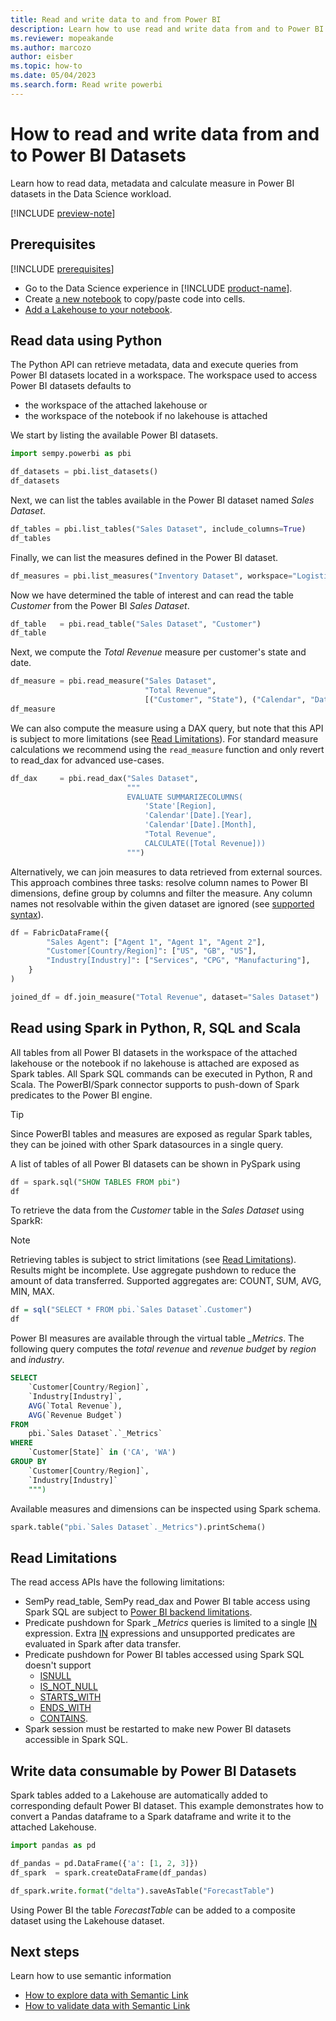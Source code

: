 ```yaml
---
title: Read and write data to and from Power BI
description: Learn how to use read and write data from and to Power BI in the Data Science workload.
ms.reviewer: mopeakande
ms.author: marcozo
author: eisber
ms.topic: how-to
ms.date: 05/04/2023
ms.search.form: Read write powerbi
---
```


# How to read and write data from and to Power BI Datasets

Learn how to read data, metadata and calculate measure in Power BI datasets in the Data Science workload.

[!INCLUDE [preview-note](../includes/preview-note.md)]

## Prerequisites

[!INCLUDE [prerequisites](includes/prerequisites.md)]
- Go to the Data Science experience in [!INCLUDE [product-name](../includes/product-name.md)].
- Create [a new notebook](../data-engineering/how-to-use-notebook.md#create-notebooks) to copy/paste code into cells.
- [Add a Lakehouse to your notebook](../data-engineering/how-to-use-notebook.md#connect-lakehouses-and-notebooks).


## Read data using Python

The Python API can retrieve metadata, data and execute queries from Power BI datasets located in a workspace. The workspace used to access Power BI datasets defaults to

- the workspace of the attached lakehouse or
- the workspace of the notebook if no lakehouse is attached

We start by listing the available Power BI datasets.

```python
import sempy.powerbi as pbi

df_datasets = pbi.list_datasets()
df_datasets
```

Next, we can list the tables available in the Power BI dataset named _Sales Dataset_.

```python
df_tables = pbi.list_tables("Sales Dataset", include_columns=True)
df_tables
```

Finally, we can list the measures defined in the Power BI dataset.

```python
df_measures = pbi.list_measures("Inventory Dataset", workspace="Logistics Workspace")
```

Now we have determined the table of interest and can read the table _Customer_ from the Power BI _Sales Dataset_.

```python
df_table   = pbi.read_table("Sales Dataset", "Customer")
df_table
```

Next, we compute the _Total Revenue_ measure per customer's state and date. 

```python
df_measure = pbi.read_measure("Sales Dataset",
                              "Total Revenue",
                              [("Customer", "State"), ("Calendar", "Date")]
df_measure
```

We can also compute the measure using a DAX query, but note that this API is subject to more limitations (see [Read Limitations](#read-limitations)). For standard measure calculations we recommend using the `read_measure` function and only revert to read_dax for advanced use-cases.

```python
df_dax     = pbi.read_dax("Sales Dataset",
                          """
                          EVALUATE SUMMARIZECOLUMNS(
                              'State'[Region],
                              'Calendar'[Date].[Year],
                              'Calendar'[Date].[Month],
                              "Total Revenue",
                              CALCULATE([Total Revenue]))
                          """)
```

Alternatively, we can join measures to data retrieved from external sources.
This approach combines three tasks: resolve column names to Power BI dimensions, define group by columns and filter the measure.
Any column names not resolvable within the given dataset are ignored (see [supported syntax](https://learn.microsoft.com/en-us/dax/dax-syntax-reference)).

```python
df = FabricDataFrame({
        "Sales Agent": ["Agent 1", "Agent 1", "Agent 2"],
        "Customer[Country/Region]": ["US", "GB", "US"],
        "Industry[Industry]": ["Services", "CPG", "Manufacturing"],
    }
)

joined_df = df.join_measure("Total Revenue", dataset="Sales Dataset")
```

## Read using Spark in Python, R, SQL and Scala

All tables from all Power BI datasets in the workspace of the attached lakehouse or the notebook if no lakehouse is attached are exposed as Spark tables. All Spark SQL commands can be executed in Python, R and Scala.
The PowerBI/Spark connector supports to push-down of Spark predicates to the Power BI engine.

> [!TIP]
> Since PowerBI tables and measures are exposed as regular Spark tables, they can be joined with other Spark datasources in a single query.

A list of tables of all Power BI datasets can be shown in PySpark using

```sql
df = spark.sql("SHOW TABLES FROM pbi")
df
```

To retrieve the data from the *Customer* table in the *Sales Dataset* using SparkR:

> [!NOTE]
> Retrieving tables is subject to strict limitations (see [Read Limitations](#read-limitations)). Results might be incomplete.
> Use aggregate pushdown to reduce the amount of data transferred.
> Supported aggregates are: COUNT, SUM, AVG, MIN, MAX.

```R
df = sql("SELECT * FROM pbi.`Sales Dataset`.Customer")
df
```

Power BI measures are available through the virtual table *_Metrics*. The following query computes the *total revenue* and *revenue budget* by *region* and *industry*.

```sql
SELECT
    `Customer[Country/Region]`,
    `Industry[Industry]`,
    AVG(`Total Revenue`),
    AVG(`Revenue Budget`)
FROM
    pbi.`Sales Dataset`.`_Metrics`
WHERE
    `Customer[State]` in ('CA', 'WA')
GROUP BY
    `Customer[Country/Region]`,
    `Industry[Industry]`
    """)
```

Available measures and dimensions can be inspected using Spark schema.

```python
spark.table("pbi.`Sales Dataset`._Metrics").printSchema()
```

## Read Limitations

The read access APIs have the following limitations:

- SemPy read_table, SemPy read_dax and Power BI table access using Spark SQL are subject to [Power BI backend limitations](/rest/api/power-bi/datasets/execute-queries#limitations).
- Predicate pushdown for Spark *_Metrics* queries is limited to a single [IN](https://spark.apache.org/docs/3.3.0/api/sql/index.html#in) expression. Extra [IN](https://spark.apache.org/docs/3.3.0/api/sql/index.html#in) expressions and unsupported predicates are evaluated in Spark after data transfer.
- Predicate pushdown for Power BI tables accessed using Spark SQL doesn't support
  - [ISNULL](https://spark.apache.org/docs/3.3.0/api/sql/#isnull)
  - [IS_NOT_NULL](https://spark.apache.org/docs/3.3.0/api/sql/#isnotnull)
  - [STARTS_WITH](https://spark.apache.org/docs/3.3.0/api/sql/#startswith)
  - [ENDS_WITH](https://spark.apache.org/docs/3.3.0/api/sql/#endswith)
  - [CONTAINS](https://spark.apache.org/docs/3.3.0/api/sql/#contains).
- Spark session must be restarted to make new Power BI datasets accessible in Spark SQL.

## Write data consumable by Power BI Datasets

Spark tables added to a Lakehouse are automatically added to corresponding default Power BI dataset.
This example demonstrates how to convert a Pandas dataframe to a Spark dataframe and write it to the attached Lakehouse.

```python
import pandas as pd

df_pandas = pd.DataFrame({'a': [1, 2, 3]})
df_spark  = spark.createDataFrame(df_pandas)

df_spark.write.format("delta").saveAsTable("ForecastTable")
```

Using Power BI the table *ForecastTable* can be added to a composite dataset using the Lakehouse dataset.


## Next steps
Learn how to use semantic information

- [How to explore data with Semantic Link](semantic-link-explore-data.md)
- [How to validate data with Semantic Link](semantic-link-validate-data.md)